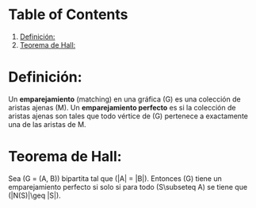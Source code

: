 
# Table of Contents

1.  [Definición:](#org8fd1ca1)
2.  [Teorema de Hall:](#orgd875cd1)



<a id="org8fd1ca1"></a>

# Definición:

Un **emparejamiento** (matching) en una gráfica \(G\) es una colección de
aristas ajenas \(M\). 
Un **emparejamiento perfecto** es  si la colección de aristas
ajenas son tales que todo vértice de \(G\) pertenece a
exactamente una de las aristas de M.  


<a id="orgd875cd1"></a>

# Teorema de Hall:

Sea \(G = (A, B)\) bipartita tal que \(|A| = |B|\). Entonces \(G\)
tiene un emparejamiento perfecto si solo si para todo \(S\subseteq A\)
se tiene que \(|N(S)|\geq |S|\).


